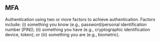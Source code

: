 ## MFA

Authentication using two or more factors to achieve authentication. Factors include: (i) something you know (e.g., password/personal identification number [PIN]); (ii) something you have (e.g., cryptographic identification device, token); or (iii) something you are (e.g., biometric).

